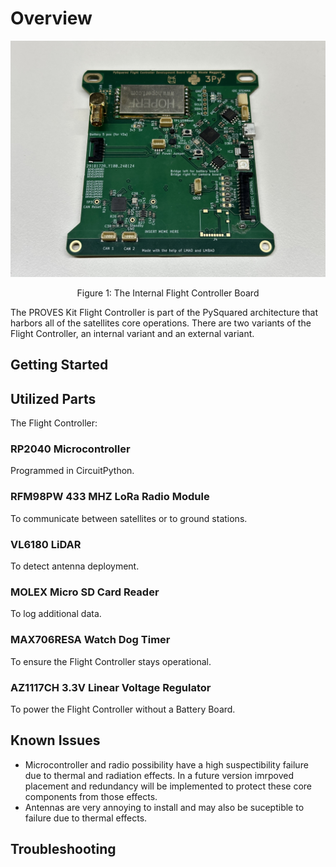 # Overview
![Figure 1](images/fc_internal_1a.jpg)
<p align="center">Figure 1: The Internal Flight Controller Board</p>

The PROVES Kit Flight Controller is part of the PySquared architecture that harbors all of the satellites core operations. There are two variants of the Flight Controller, an internal variant and an external variant.
## Getting Started

## Utilized Parts
The Flight Controller:

### RP2040 Microcontroller
Programmed in CircuitPython.

### RFM98PW 433 MHZ LoRa Radio Module
To communicate between satellites or to ground stations.

### VL6180 LiDAR
To detect antenna deployment.

### MOLEX Micro SD Card Reader
To log additional data.

### MAX706RESA Watch Dog Timer
To ensure the Flight Controller stays operational.

### AZ1117CH 3.3V Linear Voltage Regulator
To power the Flight Controller without a Battery Board.


## Known Issues
- Microcontroller and radio possibility have a high suspectibility failure due to thermal and radiation effects. In a future version imrpoved placement and redundancy will be implemented to protect these core components from those effects.  
- Antennas are very annoying to install and may also be suceptible to failure due to thermal effects. 

## Troubleshooting
